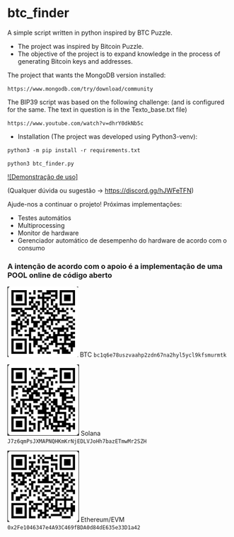 # btc_finder
A simple script written in python inspired by BTC Puzzle.

* The project was inspired by Bitcoin Puzzle.
* The objective of the project is to expand knowledge in the process of generating Bitcoin keys and addresses.

The project that wants the MongoDB version installed:
```
https://www.mongodb.com/try/download/community
```
The BIP39 script was based on the following challenge: (and is configured for the same. The text in question is in the Texto_base.txt file)
```
https://www.youtube.com/watch?v=dhrY0dkNb5c
```

* Installation (The project was developed using Python3-venv):

```
python3 -m pip install -r requirements.txt
```
```
python3 btc_finder.py
```
[![Demonstração de uso]](https://www.youtube.com/watch?v=igaNrEXukRA)

(Qualquer dúvida ou sugestão -> https://discord.gg/hJWFeTFN)

Ajude-nos a continuar o projeto! Próximas implementações:

* Testes automátios
* Multiprocessing
* Monitor de hardware
* Gerenciador automático de desempenho do hardware de acordo com o consumo
### A intenção de acordo com o apoio é a implementação de uma POOL online de código aberto 

![BTC Wallet](apoio/BTC_address.jpg) BTC ```bc1q6e78uszvaahp2zdn67na2hyl5ycl9kfsmurmtk```

![Solana Wallet](apoio/Solana_address.jpg) Solana ```J7z6qmPsJXMAPNQHKmKrNjEDLVJoHh7bazETmwMr2SZH```

![Ethereum/EVM Wallet](apoio/Ethereum-EVM_address.jpg) Ethereum/EVM ```0x2Fe1046347e4A93C469fBDA0d84dE635e33D1a42```